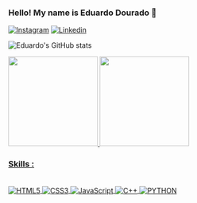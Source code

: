 ### Hello! My name is Eduardo Dourado  🫡

[![Instagram](https://img.shields.io/badge/Instagram-E4405F?style=for-the-badge&logo=instagram&logoColor=white)](https://www.instagram.com/edu101dc/)
[![Linkedin](https://img.shields.io/badge/LinkedIn-0077B5?style=for-the-badge&logo=linkedin&logoColor=white)](https://www.linkedin.com/in/eduardo-dourado-da-cruz-8996402b9)

![Eduardo's GitHub stats](https://github-readme-stats.vercel.app/api?username=eduardoDC101&show_icons=true&theme=transparent)
<div>
  <a href="https://github.com/eduardoDC101">
  <img height="180em" src="https://github-readme-stats.vercel.app/api?username=eduardoDC101&show_icons=true&theme=tokyonight&include_all_commits=true&count_private=true"/>
  <img height="180em" src="https://github-readme-stats.vercel.app/api/top-langs/?username=eduardoDC101&layout=compact&langs_count=16&theme=tokyonight"/>
</div>

### Skills :
<div style="display:inline_block"><br/>
    <img align="center" alt="HTML5"src="https://img.shields.io/badge/HTML5-E34F26?style=for-the-badge&logo=html5&logoColor=white"/>
    <img align="center" alt="CSS3"src="https://img.shields.io/badge/CSS3-1572B6?style=for-the-badge&logo=css3&logoColor=white"/>
    <img align="center" alt="JavaScript"src="https://img.shields.io/badge/JavaScript-F7DF1E?style=for-the-badge&logo=javascript&logoColor=black"/>
    <img align="center" alt="C++"src="https://img.shields.io/badge/C%2B%2B-00599C?style=for-the-badge&logo=c%2B%2B&logoColor=white"/>
    <img align="center" alt="PYTHON"src="https://img.shields.io/badge/Python-3776AB?style=for-the-badge&logo=python&logoColor=white"/>
</div>
